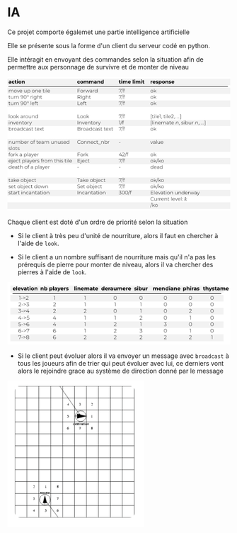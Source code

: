 # IA

Ce projet comporte égalemet une partie intelligence artificielle

Elle se présente sous la forme d'un client du serveur codé en python.

Elle intéragit en envoyant des commandes selon la situation afin de permettre aux personnage de survivre et de monter de niveau

![](commands.png)

Chaque client est doté d'un ordre de priorité selon la situation

- Si le client à très peu d'unité de nourriture, alors il faut en chercher à l'aide de `look`.

- Si le client a un nombre suffisant de nourriture mais qu'il n'a pas les prérequis de pierre pour monter de niveau, alors il va chercher des pierres à l'aide de `look`.

![](evo.png)

- Si le client peut évoluer alors il va envoyer un message avec `broadcast` à tous les joueurs afin de trier qui peut évoluer avec lui, ce derniers vont alors le rejoindre grace au système de direction donné par le message

![](directions.png)
